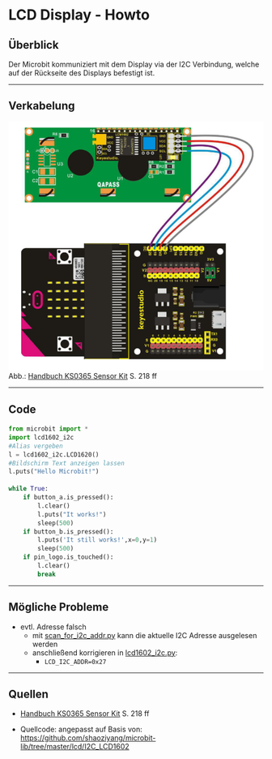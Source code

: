# LCD Display - Howto

## Überblick
Der Microbit kommuniziert mit dem Display via der I2C Verbindung, welche auf der Rückseite des Displays befestigt ist. 

---

## Verkabelung 

![](img/wired/lcd-display.png)
Abb.: [Handbuch KS0365 Sensor Kit](../material/keystudio/KS0361(KS0365)%20Microbit%20V2.0%20Sensor%20Learning%20Kit.pdf) S. 218 ff

---

## Code

```python 
from microbit import *
import lcd1602_i2c
#Alias vergeben
l = lcd1602_i2c.LCD1620()
#Bildschirm Text anzeigen lassen
l.puts("Hello Microbit!")

while True:
    if button_a.is_pressed():
        l.clear()
        l.puts("It works!")
        sleep(500)
    if button_b.is_pressed():
        l.puts('It still works!',x=0,y=1)
        sleep(500)
    if pin_logo.is_touched():
        l.clear()
        break
```

---

## Mögliche Probleme

- evtl. Adresse falsch
  -  mit [scan_for_i2c_addr.py](../scan_for_i2c_addr.py) kann die aktuelle I2C Adresse ausgelesen werden
  -  anschließend korrigieren in [lcd1602_i2c.py](../lcd1602_i2c.py):
     -  `LCD_I2C_ADDR=0x27`

---

## Quellen 

- [Handbuch KS0365 Sensor Kit](../material/keystudio/KS0361(KS0365)%20Microbit%20V2.0%20Sensor%20Learning%20Kit.pdf) S. 218 ff
  
- Quellcode: angepasst auf Basis von: https://github.com/shaoziyang/microbit-lib/tree/master/lcd/I2C_LCD1602

